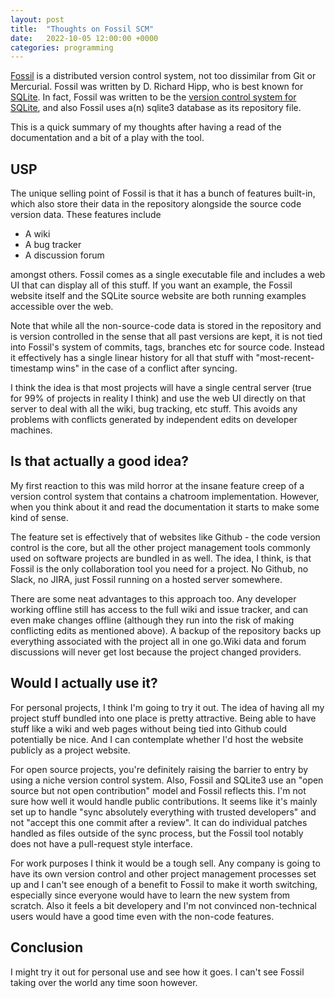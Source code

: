 ```yaml
---
layout: post
title:  "Thoughts on Fossil SCM"
date:   2022-10-05 12:00:00 +0000
categories: programming
---
```


[Fossil](https://www2.fossil-scm.org) is a distributed version control system, not too dissimilar from Git or Mercurial. Fossil was written by D. Richard Hipp, who is best known for [SQLite](https://www.sqlite.org). In fact, Fossil was written to be the [version control system for SQLite](https://www.sqlite.org/cgi/src), and also Fossil uses a(n) sqlite3 database as its repository file.

This is a quick summary of my thoughts after having a read of the documentation and a bit of a play with the tool.

## USP

The unique selling point of Fossil is that it has a bunch of features built-in, which also store their data in the repository alongside the source code version data. These features include

* A wiki
* A bug tracker
* A discussion forum

amongst others. Fossil comes as a single executable file and includes a web UI that can display all of this stuff. If you want an example, the Fossil website itself and the SQLite source website are both running examples accessible over the web.

Note that while all the non-source-code data is stored in the repository and is version controlled in the sense that all past versions are kept, it is not tied into Fossil's system of commits, tags, branches etc for source code. Instead it effectively has a single linear history for all that stuff with "most-recent-timestamp wins" in the case of a conflict after syncing.

I think the idea is that most projects will have a single central server (true for 99% of projects in reality I think) and use the web UI directly on that server to deal with all the wiki, bug tracking, etc stuff. This avoids any problems with conflicts generated by independent edits on developer machines.

## Is that actually a good idea?

My first reaction to this was mild horror at the insane feature creep of a version control system that contains a chatroom implementation. However, when you think about it and read the documentation it starts to make some kind of sense.

The feature set is effectively that of websites like Github - the code version control is the core, but all the other project management tools commonly used on software projects are bundled in as well. The idea, I think, is that Fossil is the only collaboration tool you need for a project. No Github, no Slack, no JIRA, just Fossil running on a hosted server somewhere.

There are some neat advantages to this approach too. Any developer working offline still has access to the full wiki and issue tracker, and can even make changes offline (although they run into the risk of making conflicting edits as mentioned above). A backup of the repository backs up everything associated with the project all in one go.Wiki data and forum discussions will never get lost because the project changed providers.

## Would I actually use it?

For personal projects, I think I'm going to try it out. The idea of having all my project stuff bundled into one place is pretty attractive. Being able to have stuff like a wiki and web pages without being tied into Github could potentially be nice. And I can contemplate whether I'd host the website publicly as a project website.

For open source projects, you're definitely raising the barrier to entry by using a niche version control system. Also, Fossil and SQLite3 use an "open source but not open contribution" model and Fossil reflects this. I'm not sure how well it would handle public contributions. It seems like it's mainly set up to handle "sync absolutely everything with trusted developers" and not "accept this one commit after a review". It can do individual patches handled as files outside of the sync process, but the Fossil tool notably does not have a pull-request style interface.

For work purposes I think it would be a tough sell. Any company is going to have its own version control and other project management processes set up and I can't see enough of a benefit to Fossil to make it worth switching, especially since everyone would have to learn the new system from scratch. Also it feels a bit developery and I'm not convinced non-technical users would have a good time even with the non-code features.

## Conclusion

I might try it out for personal use and see how it goes. I can't see Fossil taking over the world any time soon however.
